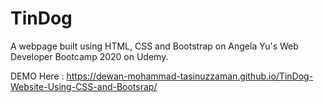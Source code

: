 # TinDog
A webpage built using HTML, CSS and Bootstrap on Angela Yu's Web Developer Bootcamp 2020 on Udemy.

DEMO Here : https://dewan-mohammad-tasinuzzaman.github.io/TinDog-Website-Using-CSS-and-Bootsrap/
